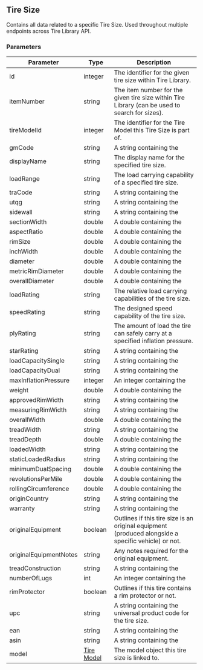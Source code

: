 ## Tire Size

Contains all data related to a specific Tire Size. Used throughout multiple
endpoints across Tire Library API.

### Parameters

Parameter | Type | Description
--------- | ---- | -----------
id | integer | The identifier for the given tire size within Tire Library.
itemNumber | string | The item number for the given tire size within Tire Library (can be used to search for sizes).
tireModelId | integer | The identifier for the Tire Model this Tire Size is part of.
gmCode | string | A string containing the 
displayName | string | The display name for the specified tire size.
loadRange | string | The load carrying capability of a specified tire size.
traCode | string | A string containing the 
utqg | string | A string containing the
sidewall | string | A string containing the 
sectionWidth | double | A double containing the 
aspectRatio | double | A double containing the 
rimSize | double | A double containing the
inchWidth | double | A double containing the
diameter | double | A double containing the
metricRimDiameter | double | A double containing the
overallDiameter | double | A double containing the
loadRating | string | The relative load carrying capabilities of the tire size.
speedRating | string | The designed speed capability of the tire size.
plyRating | string | The amount of load the tire can safely carry at a specified inflation pressure.
starRating | string | A string containing the
loadCapacitySingle | string | A string containing the
loadCapacityDual | string | A string containing the
maxInflationPressure | integer | An integer containing the
weight | double | A double containing the
approvedRimWidth | string | A string containing the
measuringRimWidth | string | A string containing the
overallWidth | double | A double containing the
treadWidth | string | A string containing the 
treadDepth | double | A double containing the
loadedWidth | string | A string containing the
staticLoadedRadius | string | A string containing the
minimumDualSpacing | double | A double containing the
revolutionsPerMile | double | A double containing the
rollingCircumference | double | A double containing the
originCountry | string | A string containing the
warranty | string | A string containing the
originalEquipment | boolean | Outlines if this tire size is an original equipment (produced alongside a specific vehicle) or not.
originalEquipmentNotes | string | Any notes required for the original equipment.
treadConstruction | string | A string containing the
numberOfLugs | int | An integer containing the
rimProtector | boolean | Outlines if this tire contains a rim protector or not.
upc | string | A string containing the universal product code for the tire size.
ean | string | A string containing the
asin | string | A string containing the
model | [Tire Model](https://developer.tirelibrary.com/#tire-model) | The model object this tire size is linked to.